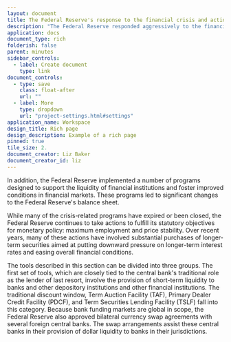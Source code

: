 ```yaml
---
layout: document
title: The Federal Reserve's response to the financial crisis and actions to foster maximum employment and price stability
description: "The Federal Reserve responded aggressively to the financial crisis that emerged in the summer of 2007. The reduction in the target federal funds rate from 5-1/4 percent to effectively zero was an extraordinarily rapid easing in the stance of monetary policy."
application: docs
document_type: rich
folderish: false
parent: minutes
sidebar_controls:
  - label: Create document
    type: link
document_controls:
  - type: save
    class: float-after
    url: ""
  - label: More
    type: dropdown
    url: "project-settings.html#settings"
application_name: Workspace
design_title: Rich page
design_description: Example of a rich page
pinned: true
tile_size: 2.
document_creator: Liz Baker
document_creator_id: liz
---
```


In addition, the Federal Reserve implemented a number of programs designed to support the liquidity of financial institutions and foster improved conditions in financial markets. These programs led to significant changes to the Federal Reserve's balance sheet.

While many of the crisis-related programs have expired or been closed, the Federal Reserve continues to take actions to fulfill its statutory objectives for monetary policy: maximum employment and price stability. Over recent years, many of these actions have involved substantial purchases of longer-term securities aimed at putting downward pressure on longer-term interest rates and easing overall financial conditions.

The tools described in this section can be divided into three groups. The first set of tools, which are closely tied to the central bank's traditional role as the lender of last resort, involve the provision of short-term liquidity to banks and other depository institutions and other financial institutions. The traditional discount window, Term Auction Facility (TAF), Primary Dealer Credit Facility (PDCF), and Term Securities Lending Facility (TSLF) fall into this category. Because bank funding markets are global in scope, the Federal Reserve also approved bilateral currency swap agreements with several foreign central banks. The swap arrangements assist these central banks in their provision of dollar liquidity to banks in their jurisdictions.